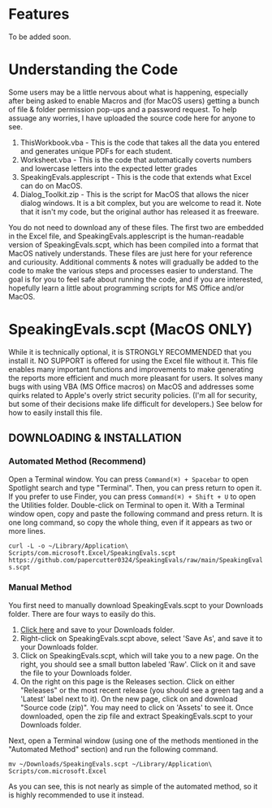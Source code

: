 # Features
To be added soon.

# Understanding the Code
Some users may be a little nervous about what is happening, especially after being asked to enable Macros and (for MacOS users) getting a bunch of file & folder permission pop-ups and a password request. To help assuage any worries, I have uploaded the source code here for anyone to see.

   1. ThisWorkbook.vba - This is the code that takes all the data you entered and generates unique PDFs for each student.
   2. Worksheet.vba - This is the code that automatically coverts numbers and lowercase letters into the expected letter grades
   3. SpeakingEvals.applescript - This is the code that extends what Excel can do on MacOS.
   4. Dialog_Toolkit.zip - This is the script for MacOS that allows the nicer dialog windows. It is a bit complex, but you are welcome to read it. Note that it isn't my code,
      but the original author has released it as freeware.

You do not need to download any of these files. The first two are embedded in the Excel file, and SpeakingEvals.applescript is the human-readable version of SpeakingEvals.scpt, which has been compiled into a format that MacOS natively understands. These files are just here for your reference and curiousity. Additional comments & notes will gradually be added to the code to make the various steps and processes easier to understand. The goal is for you to feel safe about running the code, and if you are interested, hopefully learn a little about programming scripts for MS Office and/or MacOS.

# SpeakingEvals.scpt (MacOS ONLY)
While it is technically optional, it is STRONGLY RECOMMENDED that you install it. NO SUPPORT is offered for using the Excel file without it. This file enables many important functions and improvements to make generating the reports more efficient and much more pleasant for users. It solves many bugs with using VBA (MS Office macros) on MacOS and addresses some quirks related to Apple's overly strict security policies. (I'm all for security, but some of their decisions make life difficult for developers.) See below for how to easily install this file.

## DOWNLOADING & INSTALLATION
### Automated Method (Recommend)
Open a Terminal window. You can press `Command(⌘) + Spacebar` to open Spotlight search and type "Terminal". Then, you can press return to open it. If you prefer to use Finder, you can press `Command(⌘) + Shift + U` to open the Utilities folder. Double-click on Terminal to open it. With a Terminal window open, copy and paste the following command and press return. It is one long command, so copy the whole thing, even if it appears as two or more lines.

`curl -L -o ~/Library/Application\ Scripts/com.microsoft.Excel/SpeakingEvals.scpt https://github.com/papercutter0324/SpeakingEvals/raw/main/SpeakingEvals.scpt`

### Manual Method
You first need to manually download SpeakingEvals.scpt to your Downloads folder. There are four ways to easily do this.
   1. [Click here](https://github.com/papercutter0324/SpeakingEvals/raw/main/SpeakingEvals.scpt) and save to your Downloads folder.
   2. Right-click on SpeakingEvals.scpt above, select 'Save As', and save it to your Downloads folder.
   3. Click on SpeakingEvals.scpt, which will take you to a new page. On the right, you should see a small button labeled 'Raw'. Click on it and save the file to your Downloads folder.
   4. On the right on this page is the Releases section. Click on either "Releases" or the most recent release (you should see a green tag and a 'Latest' label next to it). On the new page,
      click on and download "Source code (zip)". You may need to click on 'Assets' to see it. Once downloaded, open the zip file and extract SpeakingEvals.scpt to your Downloads folder.

Next, open a Terminal window (using one of the methods mentioned in the "Automated Method" section) and run the following command.

`mv ~/Downloads/SpeakingEvals.scpt ~/Library/Application\ Scripts/com.microsoft.Excel`

As you can see, this is not nearly as simple of the automated method, so it is highly recommended to use it instead.
